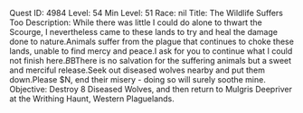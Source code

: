 Quest ID: 4984
Level: 54
Min Level: 51
Race: nil
Title: The Wildlife Suffers Too
Description: While there was little I could do alone to thwart the Scourge, I nevertheless came to these lands to try and heal the damage done to nature.Animals suffer from the plague that continues to choke these lands, unable to find mercy and peace.I ask for you to continue what I could not finish here.$B$BThere is no salvation for the suffering animals but a sweet and merciful release.Seek out diseased wolves nearby and put them down.Please $N, end their misery - doing so will surely soothe mine.
Objective: Destroy 8 Diseased Wolves, and then return to Mulgris Deepriver at the Writhing Haunt, Western Plaguelands.
